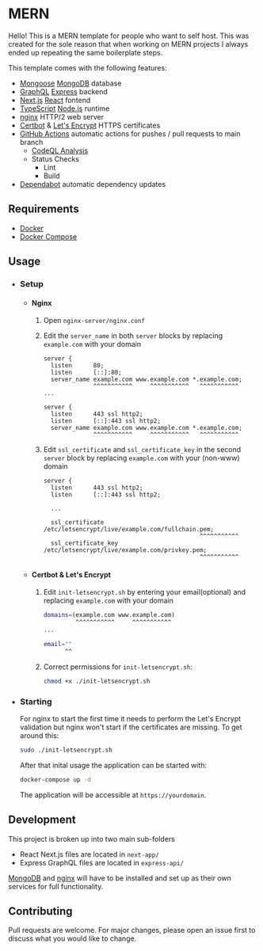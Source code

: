 # MERN

Hello! This is a MERN template for people who want to self host. This was created for the sole reason that when working on MERN projects I always ended up repeating the same boilerplate steps.

This template comes with the following features:

- [Mongoose](https://mongoosejs.com/) [MongoDB](https://www.mongodb.com/) database
- [GraphQL](https://graphql.org/) [Express](https://expressjs.com/) backend
- [Next.js](https://nextjs.org/) [React](https://reactjs.org/) fontend
- [TypeScript](https://www.typescriptlang.org/) [Node.js](https://nodejs.org/en/) runtime
- [nginx](https://nginx.org/) HTTP/2 web server
- [Certbot](https://certbot.eff.org/) & [Let's Encrypt](https://letsencrypt.org/) HTTPS certificates
- [GitHub Actions](https://github.com/features/actions) automatic actions for pushes / pull requests to main branch
  - [CodeQL Analysis](https://codeql.github.com/docs/)
  - Status Checks
    - Lint
    - Build
- [Dependabot](https://dependabot.com/) automatic dependency updates

## Requirements

- [Docker](https://www.docker.com/)
- [Docker Compose](https://docs.docker.com/compose/)

## Usage

- ### Setup

  - #### Nginx

    1. Open `nginx-server/nginx.conf`
    1. Edit the `server_name` in both `server` blocks by replacing `example.com` with your domain

       ```nginx
       server {
         listen      80;
         listen      [::]:80;
         server_name example.com www.example.com *.example.com;
                     ^^^^^^^^^^^     ^^^^^^^^^^^   ^^^^^^^^^^^
       ...

       server {
         listen      443 ssl http2;
         listen      [::]:443 ssl http2;
         server_name example.com www.example.com *.example.com;
                     ^^^^^^^^^^^     ^^^^^^^^^^^   ^^^^^^^^^^^
       ```

    1. Edit `ssl_certificate` and `ssl_certificate_key` in the second `server` block by replacing `example.com` with your (non-www) domain

       ```nginx
       server {
         listen      443 ssl http2;
         listen      [::]:443 ssl http2;

         ...

         ssl_certificate     /etc/letsencrypt/live/example.com/fullchain.pem;
                                                   ^^^^^^^^^^^
         ssl_certificate_key /etc/letsencrypt/live/example.com/privkey.pem;
                                                   ^^^^^^^^^^^
       ```

  - #### Certbot & Let's Encrypt

    1. Edit `init-letsencrypt.sh` by entering your email(optional) and replacing `example.com` with your domain

       ```bash
       domains=(example.com www.example.com)
                ^^^^^^^^^^^     ^^^^^^^^^^^
       ...

       email=""
             ^^
       ```

    1. Correct permissions for `init-letsencrypt.sh`:

       ```sh
       chmod +x ./init-letsencrypt.sh
       ```

- ### Starting

  For nginx to start the first time it needs to perform the Let's Encrypt validation but nginx won't start if the certificates are missing. To get around this:

  ```bash
  sudo ./init-letsencrypt.sh
  ```

  After that inital usage the application can be started with:

  ```bash
  docker-compose up -d
  ```

  The application will be accessible at `https://yourdomain`.

## Development

This project is broken up into two main sub-folders

- React Next.js files are located in `next-app/`
- Express GraphQL files are located in `express-api/`

[MongoDB](https://www.mongodb.com/) and [nginx](https://nginx.org/) will have to be installed and set up as their own services for full functionality.

## Contributing

Pull requests are welcome. For major changes, please open an issue first to discuss what you would like to change.
